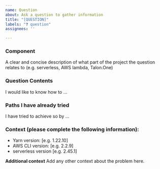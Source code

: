```yaml
---
name: Question
about: Ask a question to gather information
title: "[QUESTION]"
labels: "❓ question"
assignees: ''

---
```


### Component
A clear and concise description of what part of the project the question relates to (e.g. serverless, AWS lambda, Talon.One)

### Question Contents
I would like to know how to ...

### Paths I have already tried
I have tried to achieve so by ...

### Context (please complete the following information):
 - Yarn version: [e.g. 1.22.10]
 - AWS CLI version: [e.g. 2.2.9]
 - serverless version [e.g. 2.45.1]

**Additional context**
Add any other context about the problem here.
